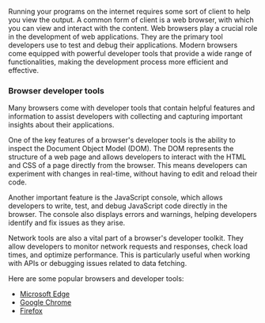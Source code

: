 Running your programs on the internet requires some sort of client to help you view the output. A common form of client is a web browser, with which you can view and interact with the content. Web browsers play a crucial role in the development of web applications. They are the primary tool developers use to test and debug their applications. Modern browsers come equipped with powerful developer tools that provide a wide range of functionalities, making the development process more efficient and effective.

### Browser developer tools

Many browsers come with developer tools that contain helpful features and information to assist developers with collecting and capturing important insights about their applications. 

One of the key features of a browser's developer tools is the ability to inspect the Document Object Model (DOM). The DOM represents the structure of a web page and allows developers to interact with the HTML and CSS of a page directly from the browser. This means developers can experiment with changes in real-time, without having to edit and reload their code.

Another important feature is the JavaScript console, which allows developers to write, test, and debug JavaScript code directly in the browser. The console also displays errors and warnings, helping developers identify and fix issues as they arise.

Network tools are also a vital part of a browser's developer toolkit. They allow developers to monitor network requests and responses, check load times, and optimize performance. This is particularly useful when working with APIs or debugging issues related to data fetching.

Here are some popular browsers and developer tools:

- [Microsoft&nbsp;Edge](/microsoft-edge/devtools-guide-chromium?azure-portal=true&WT.mc_id=academic-13441-cxa)
- [Google Chrome](https://developers.google.com/web/tools/chrome-devtools/?azure-portal=true)
- [Firefox](https://developer.mozilla.org/docs/Tools?azure-portal=true)